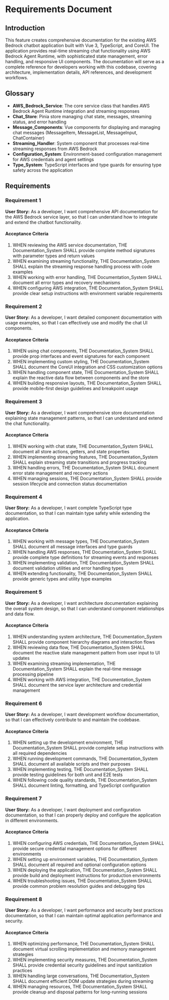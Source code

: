 # Requirements Document

## Introduction

This feature creates comprehensive documentation for the existing AWS Bedrock chatbot application built with Vue 3, TypeScript, and CoreUI. The application provides real-time streaming chat functionality using AWS Bedrock Agent Runtime, with sophisticated state management, error handling, and responsive UI components. The documentation will serve as a complete reference for developers working with this codebase, covering architecture, implementation details, API references, and development workflows.

## Glossary

- **AWS_Bedrock_Service**: The core service class that handles AWS Bedrock Agent Runtime integration and streaming responses
- **Chat_Store**: Pinia store managing chat state, messages, streaming status, and error handling
- **Message_Components**: Vue components for displaying and managing chat messages (MessageItem, MessageList, MessageInput, ChatContainer)
- **Streaming_Handler**: System component that processes real-time streaming responses from AWS Bedrock
- **Configuration_System**: Environment-based configuration management for AWS credentials and agent settings
- **Type_System**: TypeScript interfaces and type guards for ensuring type safety across the application

## Requirements

### Requirement 1

**User Story:** As a developer, I want comprehensive API documentation for the AWS Bedrock service layer, so that I can understand how to integrate and extend the chatbot functionality.

#### Acceptance Criteria

1. WHEN reviewing the AWS service documentation, THE Documentation_System SHALL provide complete method signatures with parameter types and return values
2. WHEN examining streaming functionality, THE Documentation_System SHALL explain the streaming response handling process with code examples
3. WHEN working with error handling, THE Documentation_System SHALL document all error types and recovery mechanisms
4. WHEN configuring AWS integration, THE Documentation_System SHALL provide clear setup instructions with environment variable requirements

### Requirement 2

**User Story:** As a developer, I want detailed component documentation with usage examples, so that I can effectively use and modify the chat UI components.

#### Acceptance Criteria

1. WHEN using chat components, THE Documentation_System SHALL provide prop interfaces and event signatures for each component
2. WHEN implementing custom styling, THE Documentation_System SHALL document the CoreUI integration and CSS customization options
3. WHEN handling component state, THE Documentation_System SHALL explain the reactive data flow between components and the store
4. WHEN building responsive layouts, THE Documentation_System SHALL provide mobile-first design guidelines and breakpoint usage

### Requirement 3

**User Story:** As a developer, I want comprehensive store documentation explaining state management patterns, so that I can understand and extend the chat functionality.

#### Acceptance Criteria

1. WHEN working with chat state, THE Documentation_System SHALL document all store actions, getters, and state properties
2. WHEN implementing streaming features, THE Documentation_System SHALL explain streaming state transitions and progress tracking
3. WHEN handling errors, THE Documentation_System SHALL document error state management and recovery actions
4. WHEN managing sessions, THE Documentation_System SHALL provide session lifecycle and connection status documentation

### Requirement 4

**User Story:** As a developer, I want complete TypeScript type documentation, so that I can maintain type safety while extending the application.

#### Acceptance Criteria

1. WHEN working with message types, THE Documentation_System SHALL document all message interfaces and type guards
2. WHEN handling AWS responses, THE Documentation_System SHALL provide complete type definitions for streaming events and responses
3. WHEN implementing validation, THE Documentation_System SHALL document validation utilities and error handling types
4. WHEN extending functionality, THE Documentation_System SHALL provide generic types and utility type examples

### Requirement 5

**User Story:** As a developer, I want architecture documentation explaining the overall system design, so that I can understand component relationships and data flow.

#### Acceptance Criteria

1. WHEN understanding system architecture, THE Documentation_System SHALL provide component hierarchy diagrams and interaction flows
2. WHEN reviewing data flow, THE Documentation_System SHALL document the reactive state management pattern from user input to UI updates
3. WHEN examining streaming implementation, THE Documentation_System SHALL explain the real-time message processing pipeline
4. WHEN working with AWS integration, THE Documentation_System SHALL document the service layer architecture and credential management

### Requirement 6

**User Story:** As a developer, I want development workflow documentation, so that I can effectively contribute to and maintain the codebase.

#### Acceptance Criteria

1. WHEN setting up the development environment, THE Documentation_System SHALL provide complete setup instructions with all required dependencies
2. WHEN running development commands, THE Documentation_System SHALL document all available scripts and their purposes
3. WHEN implementing testing, THE Documentation_System SHALL provide testing guidelines for both unit and E2E tests
4. WHEN following code quality standards, THE Documentation_System SHALL document linting, formatting, and TypeScript configuration

### Requirement 7

**User Story:** As a developer, I want deployment and configuration documentation, so that I can properly deploy and configure the application in different environments.

#### Acceptance Criteria

1. WHEN configuring AWS credentials, THE Documentation_System SHALL provide secure credential management options for different environments
2. WHEN setting up environment variables, THE Documentation_System SHALL document all required and optional configuration options
3. WHEN deploying the application, THE Documentation_System SHALL provide build and deployment instructions for production environments
4. WHEN troubleshooting issues, THE Documentation_System SHALL provide common problem resolution guides and debugging tips

### Requirement 8

**User Story:** As a developer, I want performance and security best practices documentation, so that I can maintain optimal application performance and security.

#### Acceptance Criteria

1. WHEN optimizing performance, THE Documentation_System SHALL document virtual scrolling implementation and memory management strategies
2. WHEN implementing security measures, THE Documentation_System SHALL provide credential security guidelines and input sanitization practices
3. WHEN handling large conversations, THE Documentation_System SHALL document efficient DOM update strategies during streaming
4. WHEN managing resources, THE Documentation_System SHALL provide cleanup and disposal patterns for long-running sessions
